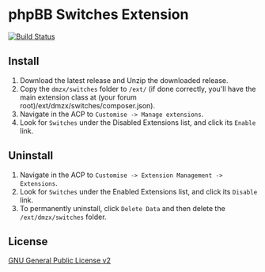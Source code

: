# phpBB Switches Extension

[![Build Status](https://travis-ci.org/dmzx/Switches.svg?branch=master)](https://travis-ci.org/dmzx/Switches)

## Install

1. Download the latest release and Unzip the downloaded release.
2. Copy the `dmzx/switches` folder to `/ext/` (if done correctly, you'll have the main extension class at (your forum root)/ext/dmzx/switches/composer.json).
3. Navigate in the ACP to `Customise -> Manage extensions`.
4. Look for `Switches` under the Disabled Extensions list, and click its `Enable` link.

## Uninstall

1. Navigate in the ACP to `Customise -> Extension Management -> Extensions`.
2. Look for `Switches` under the Enabled Extensions list, and click its `Disable` link.
3. To permanently uninstall, click `Delete Data` and then delete the `/ext/dmzx/switches` folder.

## License
[GNU General Public License v2](http://opensource.org/licenses/GPL-2.0)
